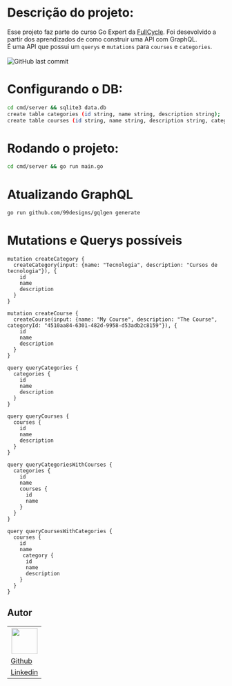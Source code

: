# Descrição do projeto:
Esse projeto faz parte do curso Go Expert da [FullCycle](https://fullcycle.com.br/). Foi desevolvido a partir dos aprendizados de como construir uma API com GraphQL.<br>
É uma API que possui um `querys` e `mutations` para `courses` e `categories`.
<br><br>
<img alt="GitHub last commit" src="https://img.shields.io/github/last-commit/ClaudionorJunior/go-expert-graphql">

# Configurando o DB:
```sh
cd cmd/server && sqlite3 data.db
create table categories (id string, name string, description string);
create table courses (id string, name string, description string, category_id string);
```

# Rodando o projeto:
```sh
cd cmd/server && go run main.go
```

# Atualizando GraphQL
```sh
go run github.com/99designs/gqlgen generate
```

# Mutations e Querys possíveis 

```javscript
mutation createCategory {
  createCategory(input: {name: "Tecnologia", description: "Cursos de tecnologia"}), {
    id
    name
    description
  }
}
```

```javscript
mutation createCourse {
  createCourse(input: {name: "My Course", description: "The Course", categoryId: "4510aa84-6301-482d-9958-d53adb2c8159"}), {
    id
    name
    description
  }
}
```

```javscript
query queryCategories {
  categories {
    id
    name
    description
  }
}
```

```javscript
query queryCourses {
  courses {
    id
    name
    description
  }
}
```

```javscript
query queryCategoriesWithCourses {
  categories {
    id
    name
    courses {
      id
      name
    }
  }
}
```

```javscript
query queryCoursesWithCategories {
  courses {
    id
    name
     category {
      id
      name
      description
    }
  }
}
```

## Autor
<table>
  <tr>
    <th><img src="https://avatars.githubusercontent.com/u/82416762?v=4" width=60></th>
  </tr>
  <tr>
    <td><a href="https://github.com/ClaudionorJunior">Github</a></td>
  </tr>
  <tr>
    <td><a href="https://www.linkedin.com/in/claudionorsilva">Linkedin</a></td>
  </tr>
</table>
